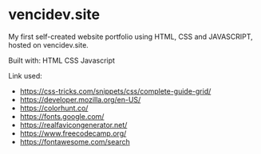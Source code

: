 # vencidev.site
My first self-created website portfolio using HTML, CSS and JAVASCRIPT, hosted on vencidev.site.

Built with:
HTML
CSS
Javascript

Link used:
- https://css-tricks.com/snippets/css/complete-guide-grid/
- https://developer.mozilla.org/en-US/
- https://colorhunt.co/
- https://fonts.google.com/
- https://realfavicongenerator.net/
- https://www.freecodecamp.org/
- https://fontawesome.com/search
